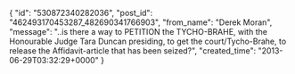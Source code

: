  {
   "id": "530872340282036",
   "post_id": "462493170453287_482690341766903",
   "from_name": "Derek Moran",
   "message": "..is there a way to PETITION the TYCHO-BRAHE, with the Honourable Judge Tara Duncan presiding, to get the court/Tycho-Brahe, to release the Affidavit-article that has been seized?",
   "created_time": "2013-06-29T03:32:29+0000"
 }
